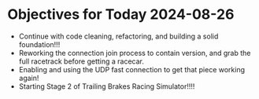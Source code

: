 # Objectives for Today 2024-08-26

- Continue with code cleaning, refactoring, and building a solid foundation!!!
- Reworking the connection join process to contain version, and grab the full racetrack before getting a racecar.
- Enabling and using the UDP fast connection to get that piece working again!
- Starting Stage 2 of Trailing Brakes Racing Simulator!!!!
